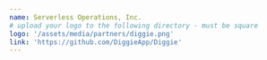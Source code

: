 ```yaml
---
name: Serverless Operations, Inc.
# upload your logo to the following directory - must be square
logo: '/assets/media/partners/diggie.png'
link: 'https://github.com/DiggieApp/Diggie'
---
```

